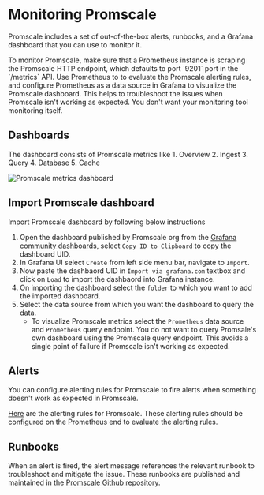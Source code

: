 # Monitoring Promscale
Promscale includes a set of out-of-the-box alerts, runbooks, and a Grafana dashboard that you can use to monitor it.

<highlight type="note">
To monitor Promscale, make sure that a Prometheus instance is scraping the Promscale
HTTP endpoint, which defaults to port `9201` port in the `/metrics` API. Use Prometheus to 
to evaluate the Promscale alerting rules, and configure Prometheus as a data source
in Grafana to visualize the Promscale dashboard. This helps to troubleshoot the
issues when Promscale isn't working as expected. You don't want your monitoring
tool monitoring itself.
</highlight>

## Dashboards

The dashboard consists of Promscale metrics like
    1. Overview
    2. Ingest
    3. Query
    4. Database
    5. Cache

<img class="main-content__illustration"
src="https://s3.amazonaws.com/assets.timescale.com/images/misc/grafana-promscale.jpeg"
alt="Promscale metrics dashboard"/>

<procedure>

## Import Promscale dashboard

Import Promscale dashboard by following below instructions

1.  Open the dashboard published by Promscale org from the [Grafana 
    community dashboards](grafana-promscale-dashboard), select `Copy ID to Clipboard` to copy the dashboard UID.
1.  In Grafana UI select `Create` from left side menu bar, navigate to `Import`.
1.  Now paste the dashbaord UID in `Import via grafana.com` textbox and click 
    on `Load` to import the dashbaord into Grafana instance.
1.  On importing the dashboard select the `folder` to which you want to add the imported
    dashboard.
1.  Select the data source from which you want the dashboard to query the data.
    * To visualize Promscale metrics select the `Prometheus` data source and `Prometheus` query endpoint.
      You do not want to query Promsale's own dashboard using the Promscale query endpoint.
      This avoids a single point of failure if Promscale isn't working as expected.

</procedure>

## Alerts

You can configure alerting rules for Promscale to fire alerts 
when something doesn't work as expected in Promscale.

[Here](promscale-alerting-rules) are the alerting rules for Promscale. These 
alerting rules should be configured on the Prometheus end to evaluate the alerting rules.

## Runbooks

When an alert is fired, the alert message references the relevant runbook
to troubleshoot and mitigate the issue.
These runbooks are published and
maintained in the [Promscale Github repository](promscale-runbooks).

[grafana-promscale-dashboard]: https://grafana.com/grafana/dashboards/16241
[promscale-alerting-rules]: https://raw.githubusercontent.com/timescale/promscale/master/docs/mixin/alerts/alerts.yaml
[promscale-runbooks]: https://github.com/timescale/promscale/tree/master/docs/runbooks